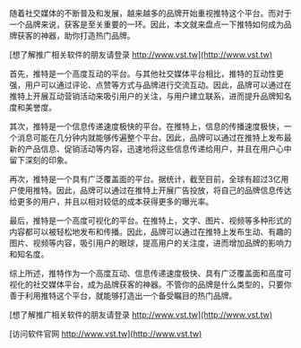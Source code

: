 随着社交媒体的不断普及和发展，越来越多的品牌开始重视推特这个平台。而对于一个品牌来说，获客是至关重要的一环。因此，本文就来盘点一下推特如何成为品牌获客的神器，助你打造热门品牌。

[想了解推广相关软件的朋友请登录 http://www.vst.tw](http://www.vst.tw)

首先，推特是一个高度互动的平台。与其他社交媒体平台相比，推特的互动性更强，用户可以通过评论、点赞等方式与品牌进行交流互动。因此，品牌可以通过在推特上开展互动营销活动来吸引用户的关注，与用户建立联系，进而提升品牌知名度和美誉度。

其次，推特是一个信息传递速度极快的平台。在推特上，信息的传播速度极快，一个消息可能在几分钟内就能够传遍整个平台。因此，品牌可以通过在推特上发布最新的产品信息、促销活动等内容，迅速地将这些信息传递给用户，并且在用户心中留下深刻的印象。

再次，推特是一个具有广泛覆盖面的平台。据统计，截至目前，全球有超过3亿用户使用推特。因此，品牌可以通过在推特上开展广告投放，将自己的品牌信息传达给更多的用户，并且以相对较低的成本获得更多的曝光率。

最后，推特是一个高度可视化的平台。在推特上，文字、图片、视频等多种形式的内容都可以被轻松地发布和传播。因此，品牌可以通过在推特上发布生动、有趣的图片、视频等内容，吸引用户的眼球，提高用户的关注度，进而增加品牌的影响力和知名度。

综上所述，推特作为一个高度互动、信息传递速度极快、具有广泛覆盖面和高度可视化的社交媒体平台，成为品牌获客的神器。不管你的品牌是什么类型的，只要你善于利用推特这个平台，就能够打造出一个备受瞩目的热门品牌。

[想了解推广相关软件的朋友请登录 http://www.vst.tw](http://www.vst.tw)


[访问软件官网 http://www.vst.tw](http://www.vst.tw)
